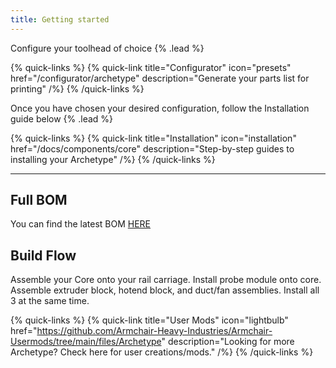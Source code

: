 ```yaml
---
title: Getting started
---
```


Configure your toolhead of choice {% .lead %}

{% quick-links %}
  {% quick-link title="Configurator" icon="presets" href="/configurator/archetype" description="Generate your parts list for printing" /%}
{% /quick-links %}

Once you have chosen your desired configuration, follow the Installation guide below {% .lead %}

{% quick-links %}
  {% quick-link title="Installation" icon="installation" href="/docs/components/core" description="Step-by-step guides to installing your Archetype" /%}
{% /quick-links %}

---

## Full BOM

You can find the latest BOM [HERE](https://docs.google.com/spreadsheets/d/18x7pNYz53fPJomdPaFnqmAoJtb4nF-udBhEBqGI2xig/edit?usp=sharing)

## Build Flow

Assemble your Core onto your rail carriage.
Install probe module onto core.
Assemble extruder block, hotend block, and duct/fan assemblies.
Install all 3 at the same time.


{% quick-links %}
  {% quick-link title="User Mods" icon="lightbulb" href="https://github.com/Armchair-Heavy-Industries/Armchair-Usermods/tree/main/files/Archetype" description="Looking for more Archetype? Check here for user creations/mods." /%}
{% /quick-links %}
